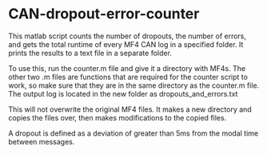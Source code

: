 # CAN-dropout-error-counter
This matlab script counts the number of dropouts, the number of errors, and gets the total runtime of every MF4 CAN log in a specified folder. It prints the results to a text file in a separate folder.

To use this, run the counter.m file and give it a directory with MF4s. The other two .m files are functions that are required for the counter script to work, so make sure that they are in the same directory as the counter.m file. The output log is located in the new folder as dropouts_and_errors.txt

This will not overwrite the original MF4 files. It makes a new directory and copies the files over, then makes modifications to the copied files.

A dropout is defined as a deviation of greater than 5ms from the modal time between messages.

